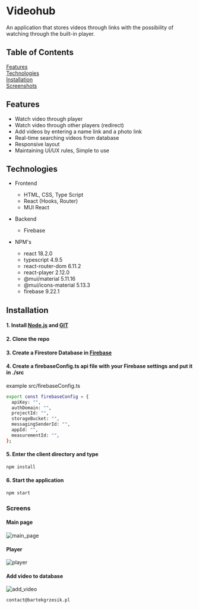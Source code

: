 # Videohub

An application that stores videos through links with the possibility of watching through the built-in player.

## Table of Contents

[Features](#Features)  
[Technologies](#Technologies)  
[Installation](#Installation)  
[Screenshots](#Screenshots)

## Features

- Watch video through player
- Watch video through other players (redirect)
- Add videos by entering a name link and a photo link
- Real-time searching videos from database
- Responsive layout
- Maintaining UI/UX rules, Simple to use

## Technologies

- Frontend

  - HTML, CSS, Type Script
  - React (Hooks, Router)
  - MUI React

- Backend

  - Firebase

- NPM's
  - react 18.2.0
  - typescript 4.9.5
  - react-router-dom 6.11.2
  - react-player 2.12.0
  - @mui/material 5.11.16
  - @mui/icons-material 5.13.3
  - firebase 9.22.1

## Installation

#### 1. Install [Node.js](https://nodejs.org/en/) and [GIT](https://git-scm.com/)

#### 2. Clone the repo

#### 3. Create a Firestore Database in [Firebase](https://firebase.google.com/)

#### 4. Create a **firebaseConfig.ts** api file with your Firebase settings and put it in ./src

example src/firebaseConfig.ts

```bash
export const firebaseConfig = {
  apiKey: "",
  authDomain: "",
  projectId: "",
  storageBucket: "",
  messagingSenderId: "",
  appId: "",
  measurementId: "",
};
```

#### 5. Enter the client directory and type

```bash
npm install
```

#### 6. Start the application

```bash
npm start
```

### Screens

#### Main page

![main_page](https://i.postimg.cc/JzfTNpwd/Screenshot-1.jpg)

#### Player

![player](https://i.postimg.cc/nzZ05Mh4/Screenshot-2.jpg)

#### Add video to database

![add_video](https://i.postimg.cc/Pq1S21Tf/Screenshot-3.jpg)

```
contact@bartekgrzesik.pl
```
